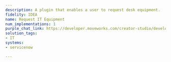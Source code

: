 ```yaml
---
description: A plugin that enables a user to request desk equipment.
fidelity: IDEA
name: Request IT Equipment
num_implementations: 1
purple_chat_link: https://developer.moveworks.com/creator-studio/developer-tools/purple-chat-builder/?workspace=%7B%22title%22%3A%22My+Workspace%22%2C%22botSettings%22%3A%7B%22name%22%3A%22%22%2C%22imageUrl%22%3A%22%22%7D%2C%22mocks%22%3A%5B%7B%22id%22%3A4454%2C%22title%22%3A%22New+Mock%22%2C%22transcript%22%3A%7B%22messages%22%3A%5B%7B%22from%22%3A%22USER%22%2C%22text%22%3A%22%3Cp%3EI+need+a+monitor+for+my+desk.%3Cbr%3E%3C%2Fp%3E%22%7D%2C%7B%22from%22%3A%22BOT%22%2C%22text%22%3A%22%3Cp%3ELet+me+check+the+availability+of+monitors+for+you.%3Cbr%3E%3C%2Fp%3E%22%7D%2C%7B%22from%22%3A%22ANNOTATION%22%2C%22text%22%3A%22%3Cp%3EQueries+ITSM+inventory+for+monitor+availability%3Cbr%3E%3C%2Fp%3E%22%7D%2C%7B%22from%22%3A%22BOT%22%2C%22text%22%3A%22%3Cp%3EWe+have+monitors+available.+You+can+pick+it+up+from+the+IT+hub.%3C%2Fp%3E%22%2C%22cards%22%3A%5B%7B%22title%22%3A%22%3Cp%3EAvailable+Equipment%3A%3Cbr%3E%3C%2Fp%3E%22%2C%22text%22%3A%22%3Cp%3E%3Cb%3EItem%3A%3C%2Fb%3E+Monitor%3Cbr%3E%3Cb%3EAvailability%3A%3C%2Fb%3E+In+Stock%3Cbr%3E%3Cb%3EPickup+Location%3A%3C%2Fb%3E+IT+Store+Room+3B%3Cbr%3E%3Cb%3EEstimated+Pickup+Time%3A+%3C%2Fb%3E+Within+1+hour%3Cbr%3E%3C%2Fp%3E%22%2C%22buttons%22%3A%5B%7B%22style%22%3A%22PRIMARY%22%2C%22text%22%3A%22Confirm+Pickup%22%7D%2C%7B%22text%22%3A%22Change+Item%22%7D%2C%7B%22text%22%3A%22Cancel%22%7D%5D%7D%5D%7D%5D%2C%22settings%22%3A%7B%22colorStyle%22%3A%22LIGHT%22%2C%22startTime%22%3A%2211%3A43%2BAM%22%2C%22defaultPerson%22%3A%22GWEN%22%2C%22editable%22%3Atrue%2C%22botName%22%3A%22%22%2C%22botImageUrl%22%3A%22%22%7D%7D%7D%5D%7D
solution_tags:
- IT
systems:
- servicenow

---
```

